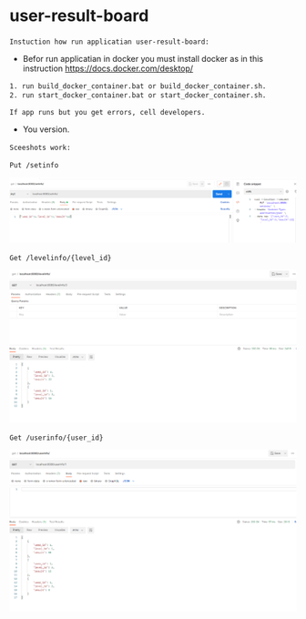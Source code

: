 # user-result-board

`Instuction how run applicatian user-result-board:`

* Befor run applicatian in docker you must install docker  as in this instruction https://docs.docker.com/desktop/


```
1. run build_docker_container.bat or build_docker_container.sh.
2. run start_docker_container.bat or start_docker_container.sh.
```

```
If app runs but you get errors, cell developers.
```

* You version.

`Sceeshots work:`

`Put /setinfo`

![alt text](docs/Postmen_setinfo.PNG)

`Get /levelinfo/{level_id}`

![alt text](docs/Postman_levelinfo.PNG)

`Get /userinfo/{user_id}`

![alt text](docs/Postman_userinfo.PNG)

